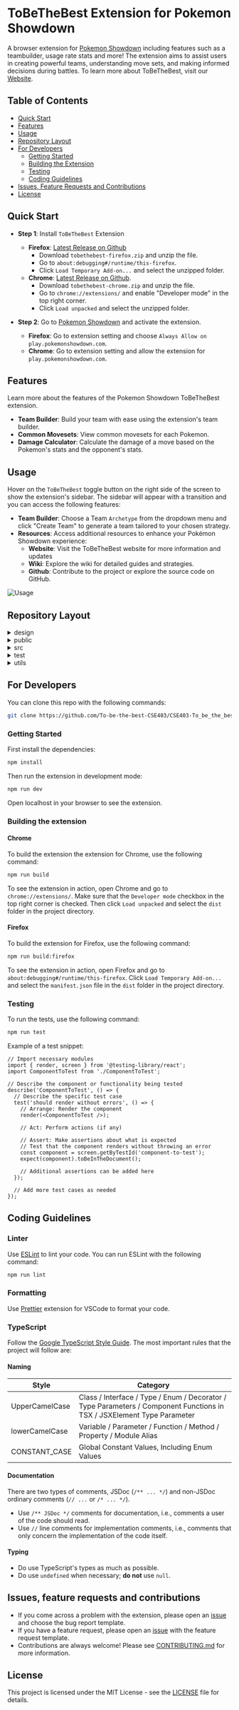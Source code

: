 # ToBeTheBest Extension for Pokemon Showdown

A browser extension for [Pokemon Showdown](https://play.pokemonshowdown.com/) including features such as a teambuilder, usage rate stats and more! The extension aims to assist users in creating powerful teams, understanding move sets, and making informed decisions during battles. To learn more about ToBeTheBest, visit our [Website](https://tobethebest.vercel.app/).

## Table of Contents
- [Quick Start](#quick-start)
- [Features](#features)
- [Usage](#usage)
- [Repository Layout](#repository-layout)
- [For Developers](#for-developers)
  - [Getting Started](#getting-started)
  - [Building the Extension](#building-the-extension)
  - [Testing](#testing)
  - [Coding Guidelines](#coding-guidelines)
- [Issues, Feature Requests and Contributions](#issues-feature-requests-and-contributions)
- [License](#license)

## Quick Start
- **Step 1**: Install `ToBeTheBest` Extension
  - **Firefox**: [Latest Release on Github](https://github.com/To-be-the-best-CSE403/CSE403-To_be_the_best-front/releases/)
    - Download `tobethebest-firefox.zip` and unzip the file.
    - Go to `about:debugging#/runtime/this-firefox`.
    - Click `Load Temporary Add-on...` and select the unzipped folder.
  - **Chrome**: [Latest Release on Github](https://github.com/To-be-the-best-CSE403/CSE403-To_be_the_best-front/releases/).
    - Download `tobethebest-chrome.zip` and unzip the file.
    - Go to `chrome://extensions/` and enable "Developer mode" in the top right corner.
    - Click `Load unpacked` and select the unzipped folder.

- **Step 2**: Go to [Pokemon Showdown](https://play.pokemonshowdown.com/) and activate the extension. 
  - **Firefox**: Go to extension setting and choose `Always Allow on play.pokemonshowdown.com`.
  - **Chrome**: Go to extension setting and allow the extension for `play.pokemonshowdown.com`.

## Features
Learn more about the features of the Pokemon Showdown ToBeTheBest extension.

- **Team Builder**: Build your team with ease using the extension's team builder.
- **Common Movesets**: View common movesets for each Pokemon.
- **Damage Calculator**: Calculate the damage of a move based on the Pokemon's stats and the opponent's stats.

## Usage
Hover on the `ToBeTheBest` toggle button on the right side of the screen to show the extension's sidebar. The sidebar will appear with a transition and you can access the following features:

- **Team Builder**: Choose a Team `Archetype` from the dropdown menu and click "Create Team" to generate a team tailored to your chosen strategy.
- **Resources**: Access additional resources to enhance your Pokémon Showdown experience:
  - **Website**: Visit the ToBeTheBest website for more information and updates
  - **Wiki**: Explore the wiki for detailed guides and strategies.
  - **Github**: Contribute to the project or explore the source code on GitHub.

![Usage](design/Teambuilder.gif)

## Repository Layout
<details>
<summary>design</summary>

    # Design documents for the project
    ├── README.md              
    └── uml                             # UML diagrams
        └── UI_Components.drawio.png

</details>
<details>
<summary>public</summary>

- Contains public assets used in the application.

</details>


<details>
<summary>src</summary>

    # Source code for the extension
    ├── api.ts                        # API Endpoints
    ├── pages                         # Pages for the extension
    │   ├── background                # Background scripts       
    │   ├── content                   # Content scripts
    │   │   ├── injected                    
    │   │   └── sidebar               
    │   └── popup                     # Popup page for the extension       
    └── shared                        # Shared components

</details>

<details>
<summary>test</summary>

- Setup the test environment for the extension.

</details>

<details>
<summary>utils</summary>

    # Extension boilerplate for Chrome and Firefox using Vite
    # See: https://github.com/Jonghakseo/chrome-extension-boilerplate-react-vite

    ├── manifest-parser                      # Parse manifest.json
    ├── plugins                              # Plugins for Vite    
    │   ├── add-hmr.ts                       # Hot module reloading
    │   ├── custom-dynamic-import.ts         # Custom dynamic import
    │   ├── inline-vite-preload-script.ts
    │   ├── make-manifest.ts
    │   └── watch-rebuild.ts
    └── reload                               # Reloading mechanism
        ├── injections                       # Injected scripts 
        ├── interpreter                      # Interpreter for injected scripts  
        ├── initReloadClient.ts
        ├── initReloadServer.ts
        ├── constant.ts
        └── utils.ts

</details>


## For Developers

You can clone this repo with the following commands:

```bash
git clone https://github.com/To-be-the-best-CSE403/CSE403-To_be_the_best-front
```

### Getting Started
First install the dependencies:

```bash
npm install
```

Then run the extension in development mode:

```bash
npm run dev
```
Open localhost in your browser to see the extension.

### Building the extension

#### Chrome
To build the extension the extension for Chrome, use the following command:

```bash
npm run build
```

To see the extension in action, open Chrome and go to `chrome://extensions/`. Make sure that the `Developer mode` checkbox in the top right corner is checked. Then click `Load unpacked` and select the `dist` folder in the project directory.

#### Firefox
To build the extension for Firefox, use the following command:

```bash
npm run build:firefox
```

To see the extension in action, open Firefox and go to `about:debugging#/runtime/this-firefox`. Click `Load Temporary Add-on...` and select the `manifest.json` file in the `dist` folder in the project directory.

### Testing
To run the tests, use the following command:

```bash
npm run test
```

Example of a test snippet:

```tsx
// Import necessary modules
import { render, screen } from '@testing-library/react';
import ComponentToTest from './ComponentToTest';

// Describe the component or functionality being tested
describe('ComponentToTest', () => {
  // Describe the specific test case
  test('should render without errors', () => {
    // Arrange: Render the component
    render(<ComponentToTest />);
    
    // Act: Perform actions (if any)
    
    // Assert: Make assertions about what is expected
    // Test that the component renders without throwing an error
    const component = screen.getByTestId('component-to-test');
    expect(component).toBeInTheDocument();
    
    // Additional assertions can be added here
  });
  
  // Add more test cases as needed
});
```

## Coding Guidelines

### Linter
Use [ESLint](https://eslint.org/) to lint your code. You can run ESLint with the following command:

```bash
npm run lint
```

### Formatting
Use [Prettier](https://marketplace.visualstudio.com/items?itemName=esbenp.prettier-vscode) extension for VSCode to format your code.

### TypeScript
Follow the [Google TypeScript Style Guide](https://google.github.io/styleguide/tsguide.html). The most important rules that the project will follow are:

#### Naming
| Style            | Category                                                     |
|------------------|--------------------------------------------------------------|
| UpperCamelCase   | Class / Interface / Type / Enum / Decorator / Type Parameters / Component Functions in TSX / JSXElement Type Parameter |
| lowerCamelCase   | Variable / Parameter / Function / Method / Property / Module Alias |
| CONSTANT_CASE    | Global Constant Values, Including Enum Values                 |

#### Documentation
There are two types of comments, JSDoc (`/** ... */`) and non-JSDoc ordinary comments (`// ...` or `/* ... */`).

- Use `/** JSDoc */` comments for documentation, i.e., comments a user of the code should read.
- Use `//` line comments for implementation comments, i.e., comments that only concern the implementation of the code itself.

#### Typing
- Do use TypeScript's types as much as possible.
- Do use `undefined` when necessary; **do not** use `null`.

## Issues, feature requests and contributions 
- If you come across a problem with the extension, please open an [issue](https://github.com/To-be-the-best-CSE403/CSE403-To_be_the_best-front/issues/new/choose) and choose the bug report template.
- If you have a feature request, please open an [issue](https://github.com/To-be-the-best-CSE403/CSE403-To_be_the_best-front/issues/new/choose) with the feature request template.
- Contributions are always welcome! Please see [CONTRIBUTING.md](CONTRIBUTING.md) for more information.

## License
This project is licensed under the MIT License - see the [LICENSE](LICENSE) file for details.
